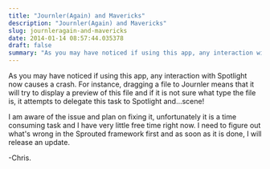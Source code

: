 ```yaml
---
title: "Journler(Again) and Mavericks"
description: "Journler(Again) and Mavericks"
slug: journleragain-and-mavericks
date: 2014-01-14 08:57:44.035378
draft: false
summary: "As you may have noticed if using this app, any interaction with Spotlight now causes a crash. For instance, dragging a file to Journler means that it will try to display a preview of this file and if it is not sure what type the file is, it attempts to delegate this task to Spotlight and...scene!"
---
```



As you may have noticed if using this app, any interaction with Spotlight now
causes a crash. For instance, dragging a file to Journler means that it will
try to display a preview of this file and if it is not sure what type the file
is, it attempts to delegate this task to Spotlight and...scene!

I am aware of the issue and plan on fixing it, unfortunately it is a time
consuming task and I have very little free time right now. I need to figure
out what's wrong in the Sprouted framework first and as soon as it is done, I
will release an update.

-Chris.

